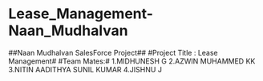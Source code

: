 # Lease_Management-Naan_Mudhalvan
##Naan Mudhalvan SalesForce Project##
#Project Title : Lease Management#
#Team Mates:#
1.MIDHUNESH G
2.AZWIN MUHAMMED KK
3.NITIN AADITHYA SUNIL KUMAR
4.JISHNU J

